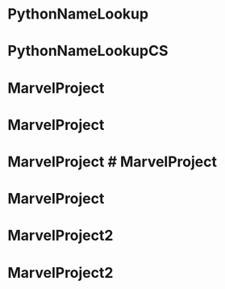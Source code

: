 # PythonNameLookup
# PythonNameLookupCS
# MarvelProject
# MarvelProject
# MarvelProject # MarvelProject
# MarvelProject
# MarvelProject2
# MarvelProject2
